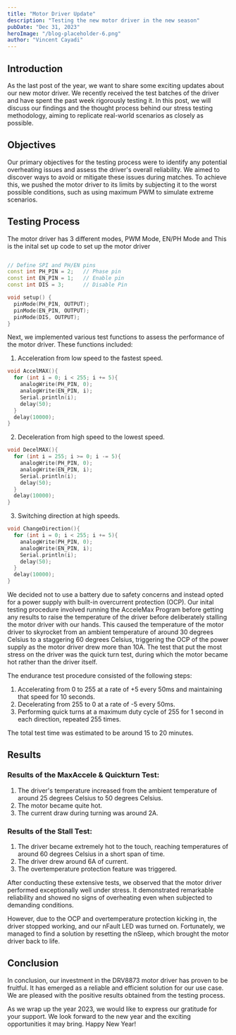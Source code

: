 ```yaml
---
title: "Motor Driver Update"
description: "Testing the new motor driver in the new season"
pubDate: "Dec 31, 2023"
heroImage: "/blog-placeholder-6.png"
author: "Vincent Cayadi"
---
```


## Introduction

As the last post of the year, we want to share some exciting updates about our new motor driver. We recently received the test batches of the driver and have spent the past week rigorously testing it. In this post, we will discuss our findings and the thought process behind our stress testing methodology, aiming to replicate real-world scenarios as closely as possible.

## Objectives

Our primary objectives for the testing process were to identify any potential overheating issues and assess the driver's overall reliability. We aimed to discover ways to avoid or mitigate these issues during matches. To achieve this, we pushed the motor driver to its limits by subjecting it to the worst possible conditions, such as using maximum PWM to simulate extreme scenarios.

## Testing Process

The motor driver has 3 different modes, PWM Mode, EN/PH Mode and This is the inital set up code to set up the motor driver

```cpp

// Define SPI and PH/EN pins
const int PH_PIN = 2;   // Phase pin
const int EN_PIN = 1;   // Enable pin
const int DIS = 3;      // Disable Pin

void setup() {
  pinMode(PH_PIN, OUTPUT);
  pinMode(EN_PIN, OUTPUT);
  pinMode(DIS, OUTPUT);
}
```

Next, we implemented various test functions to assess the performance of the motor driver. These functions included:

1. Acceleration from low speed to the fastest speed.

```cpp
void AccelMAX(){
  for (int i = 0; i < 255; i += 5){
    analogWrite(PH_PIN, 0);
    analogWrite(EN_PIN, i);
    Serial.println(i);
    delay(50);
  }
  delay(10000);
}
```

2. Deceleration from high speed to the lowest speed.

```cpp
void DecelMAX(){
  for (int i = 255; i >= 0; i -= 5){
    analogWrite(PH_PIN, 0);
    analogWrite(EN_PIN, i);
    Serial.println(i);
    delay(50);
  }
  delay(10000);
}
```

3. Switching direction at high speeds.

```cpp
void ChangeDirection(){
  for (int i = 0; i < 255; i += 5){
    analogWrite(PH_PIN, 0);
    analogWrite(EN_PIN, i);
    Serial.println(i);
    delay(50);
  }
  delay(10000);
}
```

We decided not to use a battery due to safety concerns and instead opted for a power supply with built-in overcurrent protection (OCP). Our inital testing procedure involved running the AcceleMax Program before getting any results to raise the temperature of the driver before deliberately stalling the motor driver with our hands. This caused the temperature of the motor driver to skyrocket from an ambient temperature of around 30 degrees Celsius to a staggering 60 degrees Celsius, triggering the OCP of the power supply as the motor driver drew more than 10A. The test that put the most stress on the driver was the quick turn test, during which the motor became hot rather than the driver itself.

The endurance test procedure consisted of the following steps:

1. Accelerating from 0 to 255 at a rate of +5 every 50ms and maintaining that speed for 10 seconds.
2. Decelerating from 255 to 0 at a rate of -5 every 50ms.
3. Performing quick turns at a maximum duty cycle of 255 for 1 second in each direction, repeated 255 times.

The total test time was estimated to be around 15 to 20 minutes.

## Results

### Results of the MaxAccele & Quickturn Test:

1. The driver's temperature increased from the ambient temperature of around 25 degrees Celsius to 50 degrees Celsius.
2. The motor became quite hot.
3. The current draw during turning was around 2A.

### Results of the Stall Test:

1. The driver became extremely hot to the touch, reaching temperatures of around 60 degrees Celsius in a short span of time.
2. The driver drew around 6A of current.
3. The overtemperature protection feature was triggered.

After conducting these extensive tests, we observed that the motor driver performed exceptionally well under stress. It demonstrated remarkable reliability and showed no signs of overheating even when subjected to demanding conditions.

However, due to the OCP and overtemperature protection kicking in, the driver stopped working, and our nFault LED was turned on. Fortunately, we managed to find a solution by resetting the nSleep, which brought the motor driver back to life.

## Conclusion

In conclusion, our investment in the DRV8873 motor driver has proven to be fruitful. It has emerged as a reliable and efficient solution for our use case. We are pleased with the positive results obtained from the testing process.

As we wrap up the year 2023, we would like to express our gratitude for your support. We look forward to the new year and the exciting opportunities it may bring. Happy New Year!
